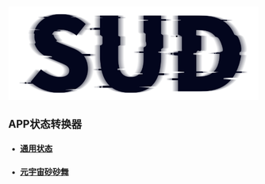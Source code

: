 #

![SUD](../../Resource/logo.png)

## APP状态转换器

- ### [通用状态](CommonState.md)

- ### [元宇宙砂砂舞](CommonStateForDisco.md)